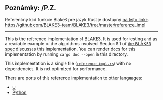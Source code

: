 ## Poznámky: /P.Z.

Referenčný kód funkcie Blake3 pre jazyk Rust je dostupný <a href="https://github.com/BLAKE3-team/BLAKE3/tree/master/reference_impl" >na tejto linke</a>.<br>
https://github.com/BLAKE3-team/BLAKE3/tree/master/reference_impl

---

This is the reference implementation of BLAKE3. It is used for testing and
as a readable example of the algorithms involved. Section 5.1 of [the BLAKE3
spec](https://github.com/BLAKE3-team/BLAKE3-specs/blob/master/blake3.pdf)
discusses this implementation. You can render docs for this implementation
by running `cargo doc --open` in this directory.

This implementation is a single file
([`reference_impl.rs`](reference_impl.rs)) with no dependencies. It is
not optimized for performance.

There are ports of this reference implementation to other languages:

- [C](https://github.com/oconnor663/blake3_reference_impl_c)
- [Python](https://github.com/oconnor663/pure_python_blake3)
